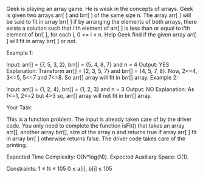 Geek is playing an array game. He is weak in the concepts of arrays. Geek is given two arrays arr[ ] and brr[ ] of the same size n. The array arr[ ] will be said to fit in array brr[ ] if by arranging the elements of both arrays, there exists a solution such that i'th element of arr[ ] is less than or equal to i'th element of brr[ ], for each i, 0 <= i < n. Help Geek find if the given array arr[ ] will fit in array brr[ ] or not.

Example 1:

Input: arr[] = {7, 5, 3, 2},
       brr[] = {5, 4, 8, 7} and n = 4
Output: YES
Explanation:
Transform arr[] = {2, 3, 5, 7} and
brr[] = {4, 5, 7, 8}.
Now, 2<=4, 3<=5, 5<=7 and 7<=8.
So arr[] array will fit in brr[] array.
Example 2:

Input: arr[] = {1, 2, 4},
       brr[] = {1, 2, 3} and n = 3 
Output: NO
Explanation: 
As 1<=1, 2<=2 but 4>3 so, 
arr[] array will not fit in brr[] array. 

Your Task:

This is a function problem. The input is already taken care of by the driver code. You only need to complete the function isFit() that takes an array arr[], another array brr[], size of the array n and returns true if array arr[ ] fit in array brr[ ] otherwise returns false. The driver code takes care of the printing.

Expected Time Complexity: O(N*log(N)).
Expected Auxiliary Space: O(1).

Constraints:
1 ≤ N ≤ 105
0 ≤ a[i], b[i] ≤ 105

